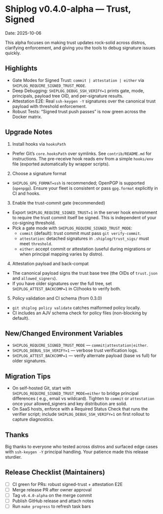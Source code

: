 # Shiplog v0.4.0-alpha — Trust, Signed

Date: 2025-10-06

This alpha focuses on making trust updates rock-solid across distros, clarifying enforcement, and giving you the tools to debug signature issues quickly.

## Highlights

- Gate Modes for Signed Trust: `commit | attestation | either` via `SHIPLOG_REQUIRE_SIGNED_TRUST_MODE`.
- Deep Debugging: `SHIPLOG_DEBUG_SSH_VERIFY=1` prints gate, mode, principals, payload tree OID, and per-signature results.
- Attestation E2E: Real `ssh-keygen -Y` signatures over the canonical trust payload with threshold enforcement.
- Robust Tests: “Signed trust push passes” is now green across the Docker matrix.

## Upgrade Notes

1) Install hooks via `hooksPath`
- Prefer Git’s `core.hooksPath` over symlinks. See `contrib/README.md` for instructions. The pre-receive hook reads env from a simple `hooks/env` file (exported automatically by wrapper scripts).

2) Choose a signature format
- `SHIPLOG_GPG_FORMAT=ssh` is recommended; OpenPGP is supported (`openpgp`). Ensure your fleet is consistent or pass `gpg.format` explicitly in CI and hooks.

3) Enable the trust-commit gate (recommended)
- Export `SHIPLOG_REQUIRE_SIGNED_TRUST=1` in the server hook environment to require the trust commit itself be signed. This is independent of your co-signing threshold.
- Pick a gate mode with `SHIPLOG_REQUIRE_SIGNED_TRUST_MODE`:
  - `commit` (default): trust commit must pass `git verify-commit`.
  - `attestation`: detached signatures in `.shiplog/trust_sigs/` must meet `threshold`.
  - `either`: accept commit or attestation (useful during migrations or when principal mapping varies by distro).

4) Attestation payload and back-compat
- The canonical payload signs the trust base tree (the OIDs of `trust.json` and `allowed_signers`).
- If you have older signatures over the full tree, set `SHIPLOG_ATTEST_BACKCOMP=1` in CI/hooks to verify both.

5) Policy validation and CI schema (from 0.3.0)
- `git shiplog policy validate` catches malformed policy locally.
- CI includes an AJV schema check for policy files (non-blocking by default).

## New/Changed Environment Variables

- `SHIPLOG_REQUIRE_SIGNED_TRUST_MODE` — `commit|attestation|either`.
- `SHIPLOG_DEBUG_SSH_VERIFY=1` — verbose trust verification logs.
- `SHIPLOG_ATTEST_BACKCOMP=1` — verify alternate payload (base vs full) for older signatures.

## Migration Tips

- On self-hosted Git, start with `SHIPLOG_REQUIRE_SIGNED_TRUST_MODE=either` to bridge principal differences (
  e.g., email vs wildcard). Tighten to `commit` or `attestation` once your allowed_signers and key distribution are solid.
- On SaaS hosts, enforce with a Required Status Check that runs the verifier script; include `SHIPLOG_DEBUG_SSH_VERIFY=1` on first rollout to capture diagnostics.

## Thanks

Big thanks to everyone who tested across distros and surfaced edge cases with `ssh-keygen -Y` principal handling. Your patience made this release sturdier.

## Release Checklist (Maintainers)

- [ ] CI green for PRs: robust signed-trust + attestation E2E
- [ ] Merge release PR after owner approval
- [ ] Tag `v0.4.0-alpha` on the merge commit
- [ ] Publish GitHub release and attach notes
- [ ] Run `make progress` to refresh task bars
